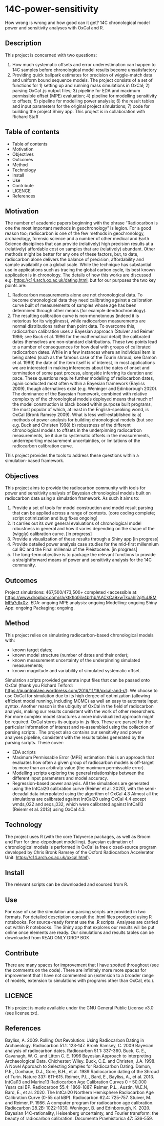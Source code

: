 # 14C-power-sensitivity
How wrong is wrong and how good can it get? 14C chronological model power and sensitivity analyses with OxCal and R.

## Description
This project is concerned with two questions:
1.	How much systematic offsets and error underestimation can happen to 14C samples before chronological model results become unsatisfactory
2.	Providing quick ballpark estimates for precision of wiggle-match data and uniform bound sequence models.
The project consists of a set of functions for 1) setting up and running mass simulations in OxCal; 2) parsing OxCal .js output files; 3) pipeline for EDA and maximum permissible offset (MPE) evaluation; 4) pipeline for modelling sensitivity to offsets; 5) pipeline for modelling power analysis; 6) the result tables and input parameters for the original project simulations; 7) code for building the project Shiny app.
This project is in collaboration with Richard Staff


## Table of contents
* Table of contents
* Motivation
* Objectives
* Outcomes
* Method
* Technology
* Install
* Use
* Contribute
* LICENCE
* References

## Motivation
The number of academic papers beginning with the phrase “Radiocarbon is one the most important methods in geochronology” is legion. For a good reason too; radiocarbon is one of the few methods in geochronology, archaeology, forensic science and a number of other medical and Earth Science disciplines that can provide (relatively) high precision results at a (relatively) affordable cost on samples that are (relatively) abundant. Other methods might be better for any one of these factors, but, to date, radiocarbon alone delivers the balance of precision, affordability and sample availability on a global scale. 
While the technique has substantial use in applications such as tracing the global carbon cycle, its best known application is in chronology. The details of how this works are discussed e.g. <https://c14.arch.ox.ac.uk/dating.html>, but for our purposes the two key points are:
1. Radiocarbon measurements alone are not chronological data. To become chronological data they need calibrating against a calibration curve built of measurements of samples whose age has been determined through other means (for example dendrochronology).
2. The resulting calibration curve is non-monotonous (indeed it is notorious for its wiggliness), while radiocarbon measurements are normal distributions rather than point data. To overcome this, radiocarbon calibration uses a Bayesian approach (Stuiver and Reimer 1986; see Buck et al. 1996 for the mathematical detail) the calibrated dates themselves are non-standard distributions.
These two points lead to a number of consequences for how deal with groups of calibrated radiocarbon dates. While in a few instances where an individual item is being dated (such as the famous case of the Tourin shroud, see Damon et al. 1989) the date of the item itself is of interest, in most applications we are interested in making inferences about the dates of onset and termination of some past process, alongside inferring its duration and pace.
These questions require further modelling of radiocarbon dates, again conducted most often within a Bayesian framework (Bayliss 2009), though alternatives exist (e.g. Weninger and Edinborough 2020). The dominance of the Bayesian framework, combined with relative complexity of the chronological models deployed means that much of the model construction is black boxed within purpose built programs, the most popular of which, at least in the English-speaking world, is OxCal (Bronk Ramsey 2009).
What is less well-established is:
a) methods of power analysis for building chronological models (but see e.g. Buck and Christen 1998)
b) robustness of the different chronological models to offsets in the underpinning radiocarbon measurements, be it due to systematic offsets in the measurements, underreporting measurement uncertainties, or limitations of the radiocarbon calibration curve. 

This project provides the tools to address these questions within a simulation-based framework.

## Objectives
This project aims to provide the radiocarbon community with tools for power and sensitivity analysis of Bayesian chronological models built on radiocarbon data using a simulation framework. As such it aims to:
1. Provide a set of tools for model construction and model result parsing that can be applied across a range of contexts. [core coding complete; script optimization and bug fixes ongoing]
2. It carries out its own general evaluations of chronological model robustness in general and how it varies depending on the shape of the (wiggly) calibration curve. [in progress]
3. Provide a visualization of these results through a Shiny app [in progress]
4. Provide detailed power analysis case studies for the mid-first millennium cal BC and the Final millennia of the Pleistocene. [in progress]
5. The long-term objective is to package the relevant functions to provide a straightforward means of power and sensitivity analysis for the 14C community.

## Outcomes
Project simulations: 467,500/473,500+ completed <accessible at: https://www.dropbox.com/sh/ktkflq0ilv4brhb/AACkCa9xwTkoahj2qYuU8MMPa?dl=0>.
EDA: ongoing
MPE analysis: ongoing
Modelling: ongoing
Shiny App: ongoing
Packaging: ongoing.


## Method
This project relies on simulating radiocarbon-based chronological models with:
- known target dates;
- known model structure (number of dates and their order);
- known measurement uncertainty of the underpinning simulated measurements;
- known magnitude and variability of simulated systematic offset.

Simulation scripts provided generate input files that can be passed onto OxCal (thank you Richard Telford: https://quantpalaeo.wordpress.com/2016/11/19/oxcal-and-r/). We choose to use OxCal for simulation due to its high dergee of optimization (allowing efficient model running, including MCMC) as well an easy to automate input syntax. Another reason is the ubiquity of OxCal in the field of radiocarbon analysis, making our results consistent with the work of other researchers. For more complex model structures a more individualized approach might be required.
OxCal stores its outputs in .js files. These are parsed for the particular information of interest and re-assembled using the collection of parsing scripts <NAMES>.
The project also contains our sensitivity and power analyses pipeline, consistent with the results tables generated by the parsing scripts. These cover:
- EDA scripts
- Maximum Permissable Error (MPE) estimation: this is an approach that evaluates how often a given group of radiocarbon models is off-target by more than an arbitraty value (the maximum permissable error).
- Modelling scripts exploring the general relationships between the different input parameters and model accuracy.
- Regression-based power analysis.
All the simulations are generated using the IntCal20 calibration curve (Reimer et al. 2020), with the semi-decadal data interpolated using the algorithm of OxCal 4.3 Almost all the simulations are calibrated against IntCal20 using OxCal 4.4 except wmds_022 and seqs_032, which were calibrated against IntCal13 (Reiemr et al. 2013) using OxCal 4.3.


## Technology
The project uses R (with the core Tidyverse packages, as well as Broom and Purr for time-depednant modelling).
Bayesian estimation of chronological models is performed in OxCal (a free closed-source program developed by Chris Bronk Ramsey of the Oxford Radiocarbon Accelerator Unit: https://c14.arch.ox.ac.uk/oxcal.html).


## Install
The relevant scripts can be downloaded and sourced from R.

## Use
For ease of use the simulation and parsing scripts are provided in two formats. 
For detailed description consult the .html files produced using R notebooks.
For source-ready format use the .R scripts.
Analyses are carried out within R notebooks.
The Shiny app that explores our results will be put online once elements are ready.
Our simulations and results tables can be downloaded from READ ONLY DROP BOX


## Contribute
There are many spaces for improvement that I have spotted throughout (see the comments on the code).
There are infinitely more more spaces for improvement that I have not commented on (extension to a broader range of models, extension to simulations with programs other than OxCal, etc.). 


## LICENCE
This project is made available under the GNU General Public License v3.0 (see license.txt). 


## References
Bayliss, A. 2009. Rolling Out Revolution: Using Radiocarbon Dating in Archaeology. Radiocarbon 51.1: 123-147.
Bronk Ramsey, C. 2009 Bayesian analysis of radiocarbon dates. Radiocarbon 51.1: 337-360.
Buck, C. E., Cavanagh, W. G. and Litton C. E. 1996 Bayesian Approach to interpreting Archaeological Data. Chichester: Wiley.
Buck, C.E. and Christen, J.A. 1998. A Novel Approach to Selecting Samples for Radiocarbon Dating. 
Damon, P.E., Donhaue, D.J., Gore, B.H., et al. 1989 Radiocarbon dating of the Shroud of Turin. Nature 337: 611-615.
Reimer, P.L., Bard, E., Bayliss, A., et al. 2013. IntCal13 and Marine13 Radiocarbon Age Calibration Curves 0 – 50,000 Years cal BP. Radiocarbon 55.4: 1869-1887.
Reimer, P.L., Austin, W.E.N, Bard, E., et al. 2020. The IntCal20 Northern Hemisphere Radiocarbon Age Calibration Curve (0-55 cal kBP). Radiocarbon 62.4: 725-757.
Stuiver, M. and Reimer, P. 1986. A computer program for radiocarbon age calibration. Radiocarbon 28.2B: 1022-1030.
Weninger, B. and Edinborough, K. 2020. Bayesian 14C-rationality, Heisenberg uncertainty, and Fourier transform: the beauty of radiocarbon calibration. Documenta Praehistorica 47: 536-559.
